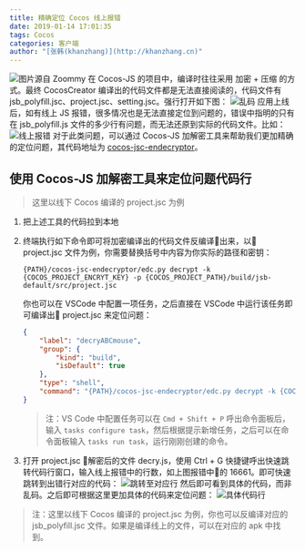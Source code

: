 ```yaml
---
title: 精确定位 Cocos 线上报错
date: 2019-01-14 17:01:35
tags: Cocos
categories: 客户端
author: "[张韩(khanzhang)](http://khanzhang.cn)"
---
```


![图片源自 Zoommy](https://blog-pic-1251295613.cos.ap-guangzhou.myqcloud.com/2019-01-14-242430%20-1-.jpg)
在 Cocos-JS 的项目中，编译时往往采用 加密 + 压缩 的方式。最终 CocosCreator 编译出的代码文件都是无法直接阅读的，代码文件有 jsb_polyfill.jsc、project.jsc、setting.jsc。强行打开如下图：
![乱码](https://blog-pic-1251295613.cos.ap-guangzhou.myqcloud.com/2019-01-14-024003.png)
应用上线后，如有线上 JS 报错，很多情况也是无法直接定位到问题的，错误中指明的只有在 jsb_polyfill.js 文件的多少行有问题，而无法还原到实际的代码文件。比如：
![线上报错](https://blog-pic-1251295613.cos.ap-guangzhou.myqcloud.com/2019-01-14-%E5%B1%8F%E5%B9%95%E5%BF%AB%E7%85%A7%202019-01-14%20%E4%B8%8A%E5%8D%8810.44.06.png)
对于此类问题，可以通过 Cocos-JS 加解密工具来帮助我们更加精确的定位问题，其代码地址为 [cocos-jsc-endecryptor](https://github.com/CSIGer/cocos-jsc-endecryptor)。

## 使用 Cocos-JS 加解密工具来定位问题代码行

> 这里以线下 Cocos 编译的 project.jsc 为例

1. 把上述工具的代码拉到本地
2. 终端执行如下命令即可将加密编译出的代码文件反编译出来，以 project.jsc 文件为例，你需要替换括号中内容为你实际的路径和密钥：

    ```shell
    {PATH}/cocos-jsc-endecryptor/edc.py decrypt -k {COCOS_PROJECT_ENCRYT_KEY} -p {COCOS_PROJECT_PATH}/build/jsb-default/src/project.jsc
    ```

    你也可以在 VSCode 中配置一项任务，之后直接在 VSCode 中运行该任务即可编译出 project.jsc 来定位问题：

    ```json
    {
        "label": "decryABCmouse",
        "group": {
            "kind": "build",
            "isDefault": true
        },
        "type": "shell",
        "command": "{PATH}/cocos-jsc-endecryptor/edc.py decrypt -k {COCOS_PROJECT_ENCRYT_KEY} -p {COCOS_PROJECT_PATH}/build/jsb-default/src/project.jsc ; open {COCOS_PROJECT_PATH}/decryptOutput"
    }
    ```

    > 注：VS Code 中配置任务可以在 `Cmd + Shift + P` 呼出命令面板后，输入 `tasks configure task`，然后根据提示新增任务，之后可以在命令面板输入 `tasks run task`，运行刚刚创建的命令。

3. 打开 project.jsc 解密后的文件 decry.js，使用 Ctrl + G 快捷键呼出快速跳转代码行窗口，输入线上报错中的行数，如上图报错中的 16661。即可快速跳转到出错行对应的代码：
    ![跳转至对应行](https://blog-pic-1251295613.cos.ap-guangzhou.myqcloud.com/2019-01-14-031132.png)
    然后即可看到具体的代码，而非乱码。之后即可根据这里更加具体的代码来定位问题：
    ![具体代码行](https://blog-pic-1251295613.cos.ap-guangzhou.myqcloud.com/2019-01-14-031647.png)

> 注：这里以线下 Cocos 编译的 project.jsc 为例，你也可以反编译对应的 jsb_polyfill.jsc 文件。如果是编译线上的文件，可以在对应的 apk 中找到。